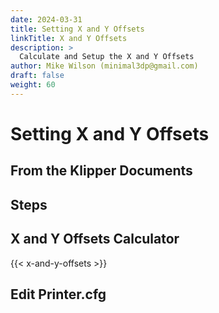 ```yaml
---
date: 2024-03-31
title: Setting X and Y Offsets
linkTitle: X and Y Offsets
description: >
  Calculate and Setup the X and Y Offsets
author: Mike Wilson (minimal3dp@gmail.com)
draft: false
weight: 60
---
```


# Setting X and Y Offsets

## From the Klipper Documents

## Steps

## X and Y Offsets Calculator

{{< x-and-y-offsets >}}

## Edit Printer.cfg
